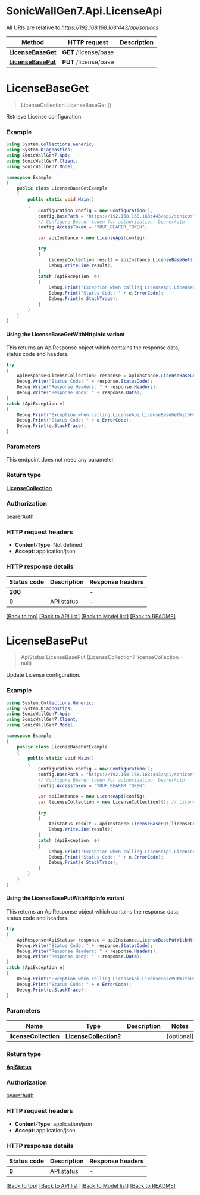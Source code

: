 # SonicWallGen7.Api.LicenseApi

All URIs are relative to *https://192.168.168.168:443/api/sonicos*

| Method | HTTP request | Description |
|--------|--------------|-------------|
| [**LicenseBaseGet**](LicenseApi.md#licensebaseget) | **GET** /license/base |  |
| [**LicenseBasePut**](LicenseApi.md#licensebaseput) | **PUT** /license/base |  |

<a id="licensebaseget"></a>
# **LicenseBaseGet**
> LicenseCollection LicenseBaseGet ()



Retrieve License configuration.

### Example
```csharp
using System.Collections.Generic;
using System.Diagnostics;
using SonicWallGen7.Api;
using SonicWallGen7.Client;
using SonicWallGen7.Model;

namespace Example
{
    public class LicenseBaseGetExample
    {
        public static void Main()
        {
            Configuration config = new Configuration();
            config.BasePath = "https://192.168.168.168:443/api/sonicos";
            // Configure Bearer token for authorization: bearerAuth
            config.AccessToken = "YOUR_BEARER_TOKEN";

            var apiInstance = new LicenseApi(config);

            try
            {
                LicenseCollection result = apiInstance.LicenseBaseGet();
                Debug.WriteLine(result);
            }
            catch (ApiException  e)
            {
                Debug.Print("Exception when calling LicenseApi.LicenseBaseGet: " + e.Message);
                Debug.Print("Status Code: " + e.ErrorCode);
                Debug.Print(e.StackTrace);
            }
        }
    }
}
```

#### Using the LicenseBaseGetWithHttpInfo variant
This returns an ApiResponse object which contains the response data, status code and headers.

```csharp
try
{
    ApiResponse<LicenseCollection> response = apiInstance.LicenseBaseGetWithHttpInfo();
    Debug.Write("Status Code: " + response.StatusCode);
    Debug.Write("Response Headers: " + response.Headers);
    Debug.Write("Response Body: " + response.Data);
}
catch (ApiException e)
{
    Debug.Print("Exception when calling LicenseApi.LicenseBaseGetWithHttpInfo: " + e.Message);
    Debug.Print("Status Code: " + e.ErrorCode);
    Debug.Print(e.StackTrace);
}
```

### Parameters
This endpoint does not need any parameter.
### Return type

[**LicenseCollection**](LicenseCollection.md)

### Authorization

[bearerAuth](../README.md#bearerAuth)

### HTTP request headers

 - **Content-Type**: Not defined
 - **Accept**: application/json


### HTTP response details
| Status code | Description | Response headers |
|-------------|-------------|------------------|
| **200** |  |  -  |
| **0** | API status |  -  |

[[Back to top]](#) [[Back to API list]](../README.md#documentation-for-api-endpoints) [[Back to Model list]](../README.md#documentation-for-models) [[Back to README]](../README.md)

<a id="licensebaseput"></a>
# **LicenseBasePut**
> ApiStatus LicenseBasePut (LicenseCollection? licenseCollection = null)



Update License configuration.

### Example
```csharp
using System.Collections.Generic;
using System.Diagnostics;
using SonicWallGen7.Api;
using SonicWallGen7.Client;
using SonicWallGen7.Model;

namespace Example
{
    public class LicenseBasePutExample
    {
        public static void Main()
        {
            Configuration config = new Configuration();
            config.BasePath = "https://192.168.168.168:443/api/sonicos";
            // Configure Bearer token for authorization: bearerAuth
            config.AccessToken = "YOUR_BEARER_TOKEN";

            var apiInstance = new LicenseApi(config);
            var licenseCollection = new LicenseCollection?(); // LicenseCollection? |  (optional) 

            try
            {
                ApiStatus result = apiInstance.LicenseBasePut(licenseCollection);
                Debug.WriteLine(result);
            }
            catch (ApiException  e)
            {
                Debug.Print("Exception when calling LicenseApi.LicenseBasePut: " + e.Message);
                Debug.Print("Status Code: " + e.ErrorCode);
                Debug.Print(e.StackTrace);
            }
        }
    }
}
```

#### Using the LicenseBasePutWithHttpInfo variant
This returns an ApiResponse object which contains the response data, status code and headers.

```csharp
try
{
    ApiResponse<ApiStatus> response = apiInstance.LicenseBasePutWithHttpInfo(licenseCollection);
    Debug.Write("Status Code: " + response.StatusCode);
    Debug.Write("Response Headers: " + response.Headers);
    Debug.Write("Response Body: " + response.Data);
}
catch (ApiException e)
{
    Debug.Print("Exception when calling LicenseApi.LicenseBasePutWithHttpInfo: " + e.Message);
    Debug.Print("Status Code: " + e.ErrorCode);
    Debug.Print(e.StackTrace);
}
```

### Parameters

| Name | Type | Description | Notes |
|------|------|-------------|-------|
| **licenseCollection** | [**LicenseCollection?**](LicenseCollection?.md) |  | [optional]  |

### Return type

[**ApiStatus**](ApiStatus.md)

### Authorization

[bearerAuth](../README.md#bearerAuth)

### HTTP request headers

 - **Content-Type**: application/json
 - **Accept**: application/json


### HTTP response details
| Status code | Description | Response headers |
|-------------|-------------|------------------|
| **0** | API status |  -  |

[[Back to top]](#) [[Back to API list]](../README.md#documentation-for-api-endpoints) [[Back to Model list]](../README.md#documentation-for-models) [[Back to README]](../README.md)

